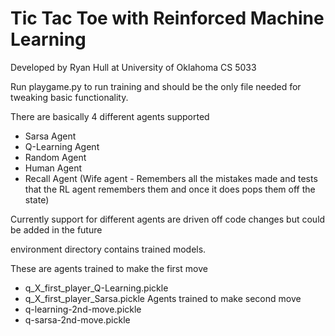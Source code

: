 # Tic Tac Toe with Reinforced Machine Learning

Developed by Ryan Hull at University of Oklahoma CS 5033

Run playgame.py to run training and should be the only file needed for tweaking basic functionality.

There are basically 4 different agents supported
 * Sarsa Agent
 * Q-Learning Agent
 * Random Agent
 * Human Agent
 * Recall Agent (Wife agent - Remembers all the mistakes made and tests that the RL agent remembers them and once it does pops them off the state)


Currently support for different agents are driven off code changes but could be added in the future

environment directory contains trained models.

These are agents trained to make the first move
 * q_X_first_player_Q-Learning.pickle
 * q_X_first_player_Sarsa.pickle
Agents trained to make second move
 * q-learning-2nd-move.pickle
 * q-sarsa-2nd-move.pickle
